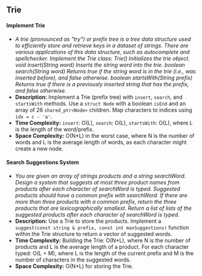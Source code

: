 ## Trie

#### Implement Trie

* *A trie (pronounced as "try") or prefix tree is a tree data structure used to efficiently store and retrieve keys in a dataset of strings. There are various applications of this data structure, such as autocomplete and spellchecker. Implement the Trie class: Trie() Initializes the trie object. void insert(String word) Inserts the string word into the trie. boolean search(String word) Returns true if the string word is in the trie (i.e., was inserted before), and false otherwise. boolean startsWith(String prefix) Returns true if there is a previously inserted string that has the prefix, and false otherwise.*
*   **Description:** Implement a Trie (prefix tree) with `insert`, `search`, and `startsWith` methods. Use a `struct Node` with a boolean `isEnd` and an array of 26 `shared_ptr<Node>` children. Map characters to indices using `idx = c - 'a'`.
*   **Time Complexity:** `insert`: O(L), `search`: O(L), `startsWith`: O(L), where L is the length of the word/prefix.
*   **Space Complexity:** O(N*L) in the worst case, where N is the number of words and L is the average length of words, as each character might create a new node.

#### Search Suggestions System

* *You are given an array of strings products and a string searchWord. Design a system that suggests at most three product names from products after each character of searchWord is typed. Suggested products should have a common prefix with searchWord. If there are more than three products with a common prefix, return the three products that are lexicographically smallest. Return a list of lists of the suggested products after each character of searchWord is typed.*
*   **Description:** Use a Trie to store the products. Implement a `suggest(const string & prefix, const int maxSuggestions)` function within the Trie structure to return a vector of suggested words.
*   **Time Complexity:** Building the Trie: O(N*L), where N is the number of products and L is the average length of a product. For each character typed: O(L + M), where L is the length of the current prefix and M is the number of characters in the suggested words.
*   **Space Complexity:** O(N*L) for storing the Trie.

